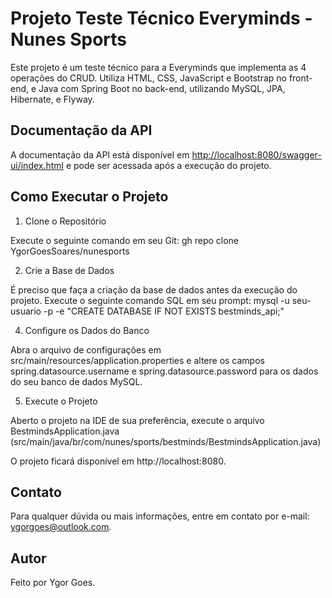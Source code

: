 # Projeto Teste Técnico Everyminds - Nunes Sports

Este projeto é um teste técnico para a Everyminds que implementa as 4 operações do CRUD. Utiliza HTML, CSS, JavaScript e Bootstrap no front-end, e Java com Spring Boot no back-end, utilizando MySQL, JPA, Hibernate, e Flyway.

## Documentação da API

A documentação da API está disponível em [http://localhost:8080/swagger-ui/index.html](http://localhost:8080/swagger-ui/index.html) e pode ser acessada após a execução do projeto.

## Como Executar o Projeto

1. Clone o Repositório

Execute o seguinte comando em seu Git: 
gh repo clone YgorGoesSoares/nunesports

2. Crie a Base de Dados

É preciso que faça a criação da base de dados antes da execução do projeto. Execute o seguinte comando SQL em seu prompt:
mysql -u seu-usuario -p -e "CREATE DATABASE IF NOT EXISTS bestminds_api;"

4. Configure os Dados do Banco

Abra o arquivo de configurações em src/main/resources/application.properties e altere os campos spring.datasource.username e spring.datasource.password para os dados do seu banco de dados MySQL.

5. Execute o Projeto

Aberto o projeto na IDE de sua preferência, execute o arquivo BestmindsApplication.java (src/main/java/br/com/nunes/sports/bestminds/BestmindsApplication.java)

O projeto ficará disponível em http://localhost:8080.

## Contato
Para qualquer dúvida ou mais informações, entre em contato por e-mail: ygorgoes@outlook.com.

## Autor
Feito por Ygor Goes.
